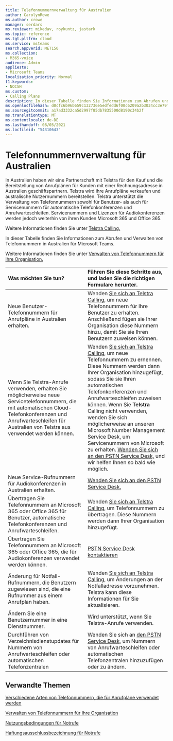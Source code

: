 ```yaml
---
title: Telefonnummernverwaltung für Australien
author: CarolynRowe
ms.author: crowe
manager: serdars
ms.reviewer: mikedav, roykuntz, jastark
ms.topic: reference
ms.tgt.pltfrm: cloud
ms.service: msteams
search.appverid: MET150
ms.collection:
- M365-voice
audience: Admin
appliesto:
- Microsoft Teams
localization_priority: Normal
f1.keywords:
- NOCSH
ms.custom:
- Calling Plans
description: In dieser Tabelle finden Sie Informationen zum Abrufen und Verwalten von Telefonnummern in Australien für Microsoft Teams.
ms.openlocfilehash: d0cfc6b96b659c132736e5edfedd6f00c6209a2b3034cc3e79ffc293a2fa357e
ms.sourcegitcommit: a17ad3332ca5d2997f85db7835500d8190c34b2f
ms.translationtype: MT
ms.contentlocale: de-DE
ms.lasthandoff: 08/05/2021
ms.locfileid: "54310643"
---
```

# <a name="phone-number-management-for-australia"></a>Telefonnummernverwaltung für Australien

In Australien haben wir eine Partnerschaft mit Telstra für den Kauf und die Bereitstellung von Anrufplänen für Kunden mit einer Rechnungsadresse in Australien geschäftspartnern. Telstra wird ihre Anrufpläne verkaufen und australische Nutzernummern bereitstellen. Telstra unterstützt die Verwaltung von Telefonnummern sowohl für Benutzer- als auch für Servicenummern für automatische Telefonkonferenzen und Anrufwarteschleifen. Servicenummern und Lizenzen für Audiokonferenzen werden jedoch weiterhin von ihren Kunden Microsoft 365 und Office 365.

Weitere Informationen finden Sie unter [Telstra Calling.](https://aka.ms/TelstraVoicePlan)

In dieser Tabelle finden Sie Informationen zum Abrufen und Verwalten von Telefonnummern in Australien für Microsoft Teams.

Weitere Informationen finden Sie unter [Verwalten von Telefonnummern für Ihre Organisation.](manage-phone-numbers-for-your-organization.md)
  
|**Was möchten Sie tun?**|**Führen Sie diese Schritte aus, und laden Sie die richtigen Formulare herunter.**|
|:-----|:-----|
|Neue Benutzer-Telefonnummern für Anrufpläne in Australien erhalten.   <br/> |Wenden [Sie sich an Telstra Calling,](https://aka.ms/TelstraVoicePlan) um neue Telefonnummern für Ihre Benutzer zu erhalten. Anschließend fügen sie Ihrer Organisation diese Nummern hinzu, damit Sie sie Ihren Benutzern zuweisen können. <br/>
|Wenn Sie Telstra-Anrufe verwenden, erhalten Sie möglicherweise neue Servicetelefonnummern, die mit automatischen Cloud-Telefonkonferenzen und Anrufwarteschleifen für Australien von Telstra aus verwendet werden können. <br/> |Wenden [Sie sich an Telstra Calling,](https://aka.ms/TelstraVoicePlan) um neue Telefonnummern zu ernennen. Diese Nummern werden dann Ihrer Organisation hinzugefügt, sodass Sie sie Ihren automatischen Telefonkonferenzen und Anrufwarteschleifen zuweisen können. Wenn Sie **Telstra** Calling nicht verwenden, wenden Sie sich möglicherweise an unseren Microsoft Number Management Service Desk, um Servicenummern von Microsoft zu erhalten. [Wenden Sie sich an den PSTN Service Desk,](contact-pstn-service-desk.md) und wir helfen Ihnen so bald wie möglich. <br/>|
|Neue Service-Rufnummern für Audiokonferenzen in Australien erhalten.   <br/> |[Wenden Sie sich an den PSTN Service Desk.](contact-pstn-service-desk.md)|
|Übertragen Sie Telefonnummern an Microsoft 365 oder Office 365 für Benutzer, automatische Telefonkonferenzen und Anrufwarteschleifen.  <br/> | Wenden [Sie sich an Telstra Calling,](https://aka.ms/TelstraVoicePlan) um Telefonnummern zu übertragen. Diese Nummern werden dann Ihrer Organisation hinzugefügt.  <br/> |
|Übertragen Sie Telefonnummern an Microsoft 365 oder Office 365, die für Audiokonferenzen verwendet werden können.  |[PSTN Service Desk kontaktieren](contact-pstn-service-desk.md) |
|Änderung für Notfall-Rufnummern, die Benutzern zugewiesen sind, die eine Rufnummer aus einem Anrufplan haben. |Wenden [Sie sich an Telstra Calling,](https://aka.ms/TelstraVoicePlan) um Änderungen an der Notfalladresse vorzunehmen. Telstra kann diese Informationen für Sie aktualisieren.|
|Ändern Sie eine Benutzernummer in eine Dienstnummer. |Wird unterstützt, wenn Sie Telstra-Anrufe verwenden.|
|Durchführen von Verzeichnisdienstupdates für Nummern von Anrufwarteschleifen oder automatischen Telefonzentralen|Wenden Sie sich an [den PSTN Service Desk](contact-pstn-service-desk.md), um Nummern von Anrufwarteschleifen oder automatischen Telefonzentralen hinzuzufügen oder zu ändern. |

## <a name="related-topics"></a>Verwandte Themen

[Verschiedene Arten von Telefonnummern, die für Anrufpläne verwendet werden](../different-kinds-of-phone-numbers-used-for-calling-plans.md)

[Verwalten von Telefonnummern für Ihre Organisation](manage-phone-numbers-for-your-organization.md)

[Nutzungsbedingungen für Notrufe](../emergency-calling-terms-and-conditions.md)

[Haftungsausschlussbezeichnung für Notrufe](https://download.microsoft.com/download/a/8/0/a807c43d-2177-4fe0-8732-86b3784ae6e5/emergency-calling-label-(en-us)-(v.1.0).zip)
